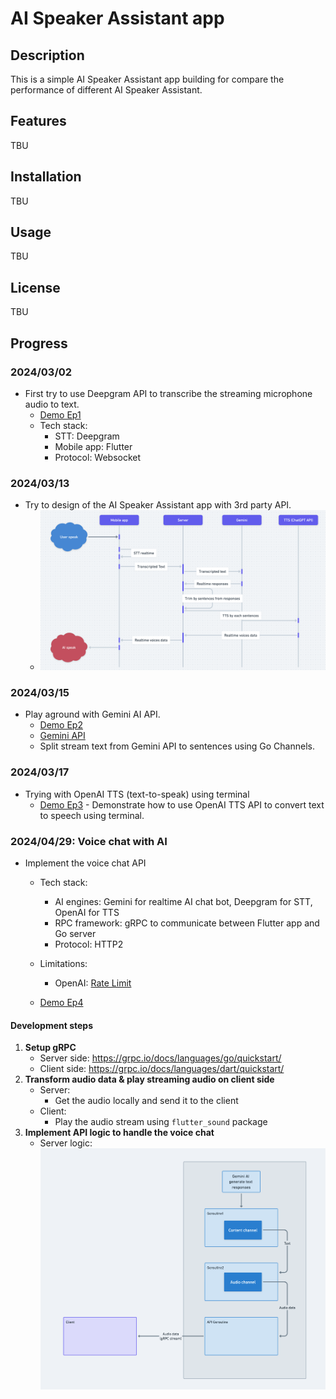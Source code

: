 # AI Speaker Assistant app

## Description
This is a simple AI Speaker Assistant app building for compare the performance of different AI Speaker Assistant.

## Features
TBU

## Installation
TBU

## Usage
TBU

## License
TBU

## Progress

### 2024/03/02
- First try to use Deepgram API to transcribe the streaming microphone audio to text.
    - [Demo Ep1](https://www.youtube.com/watch?v=KA-kzRYfA9I)
    - Tech stack:
        - STT: Deepgram
        - Mobile app: Flutter
        - Protocol: Websocket

### 2024/03/13
- Try to design of the AI Speaker Assistant app with 3rd party API.
    - ![AI assistant app flow](./ai_speaker/assets/imgs/seq_v1.png)

### 2024/03/15
- Play aground with Gemini AI API.
    - [Demo Ep2](https://www.youtube.com/watch?v=3NOhX47xV_M&t=42s)
    - [Gemini API](https://ai.google.dev/docs?_gl=1*1kk9k10*_up*MQ..&gclid=CjwKCAjw48-vBhBbEiwAzqrZVGvmGv6Srbo0VJ5An3y1IBB_Y8r6eZM5yt9ehCaLGewcBUOCyJAAhxoCybAQAvD_BwE)
    - Split stream text from Gemini API to sentences using Go Channels.

### 2024/03/17
- Trying with OpenAI TTS (text-to-speak) using terminal
    - [Demo Ep3](https://youtu.be/M7G_Ws1qgsM?si=hir2If0khgdCRvCf) - Demonstrate how to use OpenAI TTS API to convert text to speech using terminal.

### 2024/04/29: Voice chat with AI
- Implement the voice chat API
    - Tech stack:
        - AI engines: Gemini for realtime AI chat bot, Deepgram for STT, OpenAI for TTS
        - RPC framework: gRPC to communicate between Flutter app and Go server
        - Protocol: HTTP2
    - Limitations:
        - OpenAI: [Rate Limit](https://platform.openai.com/docs/guides/rate-limits/usage-tiers?context=tier-free)
        
    - [Demo Ep4](https://todo)
#### Development steps
1. **Setup gRPC**
    -  Server side: https://grpc.io/docs/languages/go/quickstart/
    -  Client side: https://grpc.io/docs/languages/dart/quickstart/
2. **Transform audio data & play streaming audio on client side**
    - Server:
        - Get the audio locally and send it to the client
    - Client:
        - Play the audio stream using `flutter_sound` package
3. **Implement API logic to handle the voice chat**
    - Server logic: ![AI assistant app flow](./ai_speaker/assets/imgs/seq_api.png)
